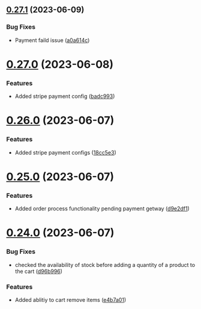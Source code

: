 ## [0.27.1](https://github.com/hossainchisty/eCommerce-Backend-API/compare/v0.27.0...v0.27.1) (2023-06-09)


### Bug Fixes

* Payment faild issue ([a0a614c](https://github.com/hossainchisty/eCommerce-Backend-API/commit/a0a614c036497148015bcd1a2e1a2795587390d7))



# [0.27.0](https://github.com/hossainchisty/eCommerce-Backend-API/compare/v0.26.0...v0.27.0) (2023-06-08)


### Features

* Added stripe payment config ([badc993](https://github.com/hossainchisty/eCommerce-Backend-API/commit/badc993e21bd69c226d895c088e7b98c3b18686f))



# [0.26.0](https://github.com/hossainchisty/eCommerce-Backend-API/compare/v0.25.0...v0.26.0) (2023-06-07)


### Features

* Added stripe payment configs ([18cc5e3](https://github.com/hossainchisty/eCommerce-Backend-API/commit/18cc5e37fc82637b1daf2a7e5df28f45e756d0b4))



# [0.25.0](https://github.com/hossainchisty/eCommerce-Backend-API/compare/v0.24.0...v0.25.0) (2023-06-07)


### Features

* Added order process functionality pending payment getway ([d9e2df1](https://github.com/hossainchisty/eCommerce-Backend-API/commit/d9e2df1d340490d6629b2873a7e1ae8372e8d83b))



# [0.24.0](https://github.com/hossainchisty/eCommerce-Backend-API/compare/v0.23.0...v0.24.0) (2023-06-07)


### Bug Fixes

* checked the availability of stock before adding a quantity of a product to the cart ([d96b996](https://github.com/hossainchisty/eCommerce-Backend-API/commit/d96b996cb7b0f76cbcdd39be29063b7ab1cb2444))


### Features

* Added ablitiy to cart remove items ([e4b7a01](https://github.com/hossainchisty/eCommerce-Backend-API/commit/e4b7a011192e5c7999d6ae4c1d475e1f3bdaf4a3))



